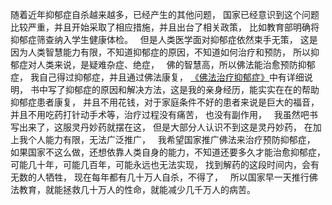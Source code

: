 随着近年抑郁症自杀越来越多，已经产生的其他问题，
国家已经意识到这个问题比较严重，并且开始采取了相应措施，并且出台了相关政策，
比如教育部明确将抑郁症筛查纳入学生健康体检。
&nbsp;
但是人类医学面对抑郁症依然束手无策，
这是因为人类智慧能力有限，不知道抑郁症的原因，不知道如何治疗和预防，
所以抑郁症对人类来说，是疑难杂症、绝症，
&nbsp;
佛的智慧高，所以佛法能治愈预防抑郁症，
我自己得过抑郁症，并且通过佛法康复，
[《佛法治疗抑郁症》](https://7qrbxke2v5.k.topthink.com/@6gp5myv2b3/mulu.html)中有详细说明，
书中写了抑郁症的原因和解决方法，这是我的亲身经历，能实实在在的帮助抑郁症患者康复，
并且不用花钱，对于家庭条件不好的患者来说是巨大的福音，
&nbsp;
并且不用吃药打针动手术等，治疗过程没有痛苦，
也没有副作用，
&nbsp;
我虽然吧书写出来了，这服灵丹妙药就摆在这，
但是大部分人认识不到这是灵丹妙药，
在加上我个人能力有限，无法广泛推广，
&nbsp;
我希望国家推广佛法来治疗预防抑郁症，
如果国家不这么做，还想依靠人类自身的能力，不知道还要多久才能治愈抑郁症，可能几十年，可能几百年，可能永远也无法实现，
找到解药的这段时间内，会有无数的人牺牲，
现在每年都有几十万人自杀，不得了，
&nbsp;
所以国家早一天推行佛法教育，就能拯救几十万人的性命，就能减少几千万人的病苦。